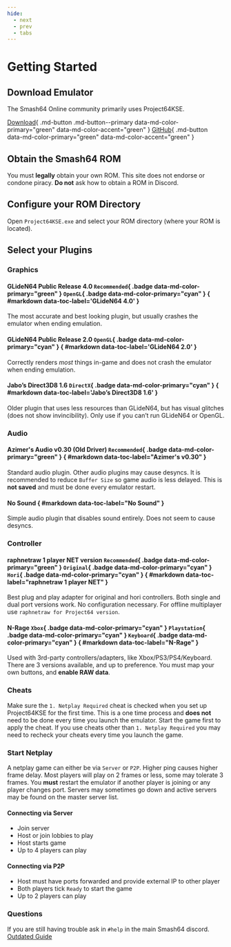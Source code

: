 ```yaml
---
hide:
  - next
  - prev
  - tabs
---
```


# Getting Started


## Download Emulator

The Smash64 Online community primarily uses Project64KSE.

[Download](https://github.com/smash64-dev/project64k-legacy/releases/latest/download/project64k-legacy.zip){ .md-button .md-button--primary data-md-color-primary="green" data-md-color-accent="green" }
[GitHub](https://github.com/smash64-dev/project64k-legacy){ .md-button data-md-color-primary="green" data-md-color-accent="green" }


## Obtain the Smash64 ROM

You must **legally** obtain your own ROM. This site does not endorse or condone piracy. **Do not** ask how to obtain a ROM in Discord.


## Configure your ROM Directory

Open `Project64KSE.exe` and select your ROM directory (where your ROM is located).


## Select your Plugins


### Graphics

#### GLideN64 Public Release 4.0 `Recommended`{ .badge data-md-color-primary="green" } `OpenGL`{ .badge data-md-color-primary="cyan" } { #markdown data-toc-label='GLideN64 4.0' }

The most accurate and best looking plugin, but usually crashes the emulator when ending emulation.

#### GLideN64 Public Release 2.0 `OpenGL`{ .badge data-md-color-primary="cyan" } { #markdown data-toc-label='GLideN64 2.0' }

Correctly renders *most* things in-game and does not crash the emulator when ending emulation.

#### Jabo’s Direct3D8 1.6 `DirectX`{ .badge data-md-color-primary="cyan" } { #markdown data-toc-label='Jabo’s Direct3D8 1.6' }
Older plugin that uses less resources than GLideN64, but has visual glitches (does not show invincibility). Only use if you can’t run GLideN64 or OpenGL.


### Audio

#### Azimer's Audio v0.30 (Old Driver) `Recommended`{ .badge data-md-color-primary="green" } { #markdown data-toc-label="Azimer's v0.30" }

Standard audio plugin. Other audio plugins may cause desyncs. It is recommended to reduce `Buffer Size` so game audio is less delayed. This is **not saved** and must be done every emulator restart.

#### No Sound { #markdown data-toc-label="No Sound" }

Simple audio plugin that disables sound entirely. Does not seem to cause desyncs.


### Controller

#### raphnetraw 1 player NET version `Recommended`{ .badge data-md-color-primary="green" } `Original`{ .badge data-md-color-primary="cyan" } `Hori`{ .badge data-md-color-primary="cyan" } { #markdown data-toc-label="raphnetraw 1 player NET" }

Best plug and play adapter for original and hori controllers. Both single and dual port versions work. No configuration necessary. For offline multiplayer use `raphnetraw for Project64 version`.

#### N-Rage `Xbox`{ .badge data-md-color-primary="cyan" } `Playstation`{ .badge data-md-color-primary="cyan" } `Keyboard`{ .badge data-md-color-primary="cyan" } { #markdown data-toc-label="N-Rage" }

Used with 3rd-party controllers/adapters, like Xbox/PS3/PS4/Keyboard. There are 3 versions available, and up to preference. You must map your own buttons, and **enable RAW data**.


### Cheats

Make sure the `1. Netplay Required` cheat is checked when you set up Project64KSE for the first time. This is a one time process and **does not** need to be done every time you launch the emulator. Start the game first to apply the cheat. If you use cheats other than `1. Netplay Required` you may need to recheck your cheats every time you launch the game.


### Start Netplay

A netplay game can either be via `Server` or `P2P`. Higher ping causes higher frame delay. Most players will play on 2 frames or less, some may tolerate 3 frames. You **must** restart the emulator if another player is joining or any player changes port. Servers may sometimes go down and active servers may be found on the master server list.

#### Connecting via Server

- Join server
- Host or join lobbies to play
- Host starts game
- Up to 4 players can play


#### Connecting via P2P

- Host must have ports forwarded and provide external IP to other player
- Both players tick `Ready` to start the game
- Up to 2 players can play


### Questions

If you are still having trouble ask in `#help` in the main Smash64 discord. [Outdated Guide](https://docs.google.com/document/d/1asbuKPAhHUGWgbJtLg7RJI5Hl_yDTJBlrpEQkgkgvkg/view)
